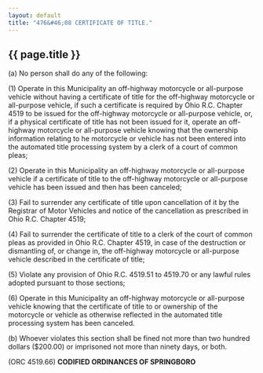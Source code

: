 ```yaml
---
layout: default 
title: "476&#46;08 CERTIFICATE OF TITLE."
---
```


{{ page.title }}
----------------

​(a) No person shall do any of the following:

​(1) Operate in this Municipality an off-highway motorcycle or
all-purpose vehicle without having a certificate of title for the
off-highway motorcycle or all-purpose vehicle, if such a certificate is
required by Ohio R.C. Chapter 4519 to be issued for the off-highway
motorcycle or all-purpose vehicle, or, if a physical certificate of
title has not been issued for it, operate an off-highway motorcycle or all-purpose vehicle knowing that the ownership information relating to
he motorcycle or vehicle has not been entered into the automated title
processing system by a clerk of a court of common pleas;

​(2) Operate in this Municipality an off-highway motorcycle or
all-purpose vehicle if a certificate of title to the off-highway
motorcycle or all-purpose vehicle has been issued and then has been
canceled;

​(3) Fail to surrender any certificate of title upon cancellation of it
by the Registrar of Motor Vehicles and notice of the cancellation as
prescribed in Ohio R.C. Chapter 4519;

​(4) Fail to surrender the certificate of title to a clerk of the court
of common pleas as provided in Ohio R.C. Chapter 4519, in case of the
destruction or dismantling of, or change in, the off-highway motorcycle
or all-purpose vehicle described in the certificate of title;

​(5) Violate any provision of Ohio R.C. 4519.51 to 4519.70 or any lawful
rules adopted pursuant to those sections;

​(6) Operate in this Municipality an off-highway motorcycle or
all-purpose vehicle knowing that the certificate of title to or
ownership of the motorcycle or vehicle as otherwise reflected in the
automated title processing system has been canceled.

​(b) Whoever violates this section shall be fined not more than two
hundred dollars (\$200.00) or imprisoned not more than ninety days, or
both.

(ORC 4519.66) **CODIFIED ORDINANCES OF SPRINGBORO**
